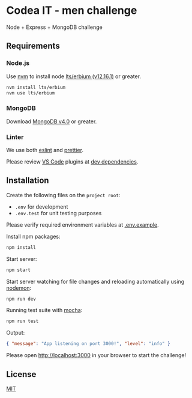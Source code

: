 # Codea IT - men challenge

Node + Express + MongoDB challenge

## Requirements

### Node.js

Use [nvm](https://github.com/nvm-sh/nvm) to install node [lts/erbium (v12.16.1)](https://nodejs.org/en/download/) or greater.

```bash
nvm install lts/erbium
nvm use lts/erbium
```

### MongoDB

Download [MongoDB v4.0](https://docs.mongodb.com/manual/installation/) or greater.

### Linter

We use both [eslint](https://eslint.org/) and [prettier](https://prettier.io/).

Please review [VS Code](https://code.visualstudio.com/) plugins at [dev dependencies](package.json).

## Installation

Create the following files on the `project root`:

- `.env` for development
- `.env.test` for unit testing purposes

Please verify required environment variables at [.env.example](.env.example).

Install npm packages:

```bash
npm install
```

Start server:

```bash
npm start
```

Start server watching for file changes and reloading automatically using [nodemon](https://github.com/remy/nodemon/):

```bash
npm run dev
```

Running test suite with [mocha](https://mochajs.org/):

```bash
npm run test
```

Output:

```json
{ "message": "App listening on port 3000!", "level": "info" }
```

Please open [http://localhost:3000](http://localhost:3000) in your browser to start the challenge!

## License

[MIT](https://choosealicense.com/licenses/mit/)

